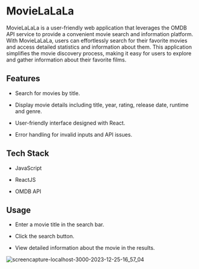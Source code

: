 
# MovieLaLaLa

MovieLaLaLa is a user-friendly web application that leverages the OMDB API service to provide a convenient movie search and information platform. With MovieLaLaLa, users can effortlessly search for their favorite movies and access detailed statistics and information about them. This application simplifies the movie discovery process, making it easy for users to explore and gather information about their favorite films.


## Features

- Search for movies by title.

- Display movie details including title, year, rating, release date, runtime and genre.

- User-friendly interface designed with React.

- Error handling for invalid inputs and API issues.


## Tech Stack
- JavaScript

- ReactJS

- OMDB API


## Usage

- Enter a movie title in the search bar.

- Click the search button.

- View detailed information about the movie in the results.


![screencapture-localhost-3000-2023-12-25-16_57_04](https://github.com/kratikakg/MovieLaLaLa/assets/132834070/d350436a-734e-4ef4-a40a-92b6f22e8e23)
